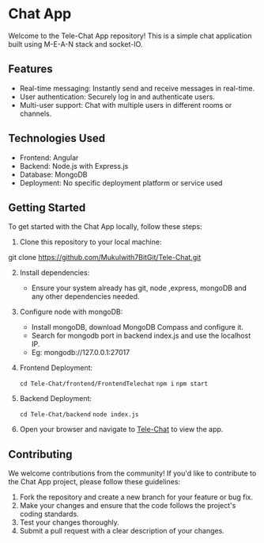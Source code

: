 # Chat App

Welcome to the Tele-Chat App repository! This is a simple chat application built using M-E-A-N stack and socket-IO.

## Features
- Real-time messaging: Instantly send and receive messages in real-time.
- User authentication: Securely log in and authenticate users.
- Multi-user support: Chat with multiple users in different rooms or channels.

## Technologies Used
- Frontend: Angular
- Backend: Node.js with Express.js
- Database: MongoDB
- Deployment:  No specific deployment platform or service used

## Getting Started

To get started with the Chat App locally, follow these steps:

1. Clone this repository to your local machine:

git clone https://github.com/Mukulwith7BitGit/Tele-Chat.git

2. Install dependencies:

    - Ensure your system already has git, node ,express, mongoDB and any other dependencies needed.

3. Configure node with mongoDB:

    - Install mongoDB, download MongoDB Compass and configure it.
    - Search for mongodb port in backend index.js and use the localhost IP.
    - Eg: mongodb://127.0.0.1:27017

3. Frontend Deployment:

    ```cd Tele-Chat/frontend/FrontendTelechat```
    ```npm i```
    ```npm start```

4. Backend Deployment:

    ```cd Tele-Chat/backend```
    ```node index.js```

5. Open your browser and navigate to [Tele-Chat](http://localhost:4200) to view the app.

## Contributing

We welcome contributions from the community! If you'd like to contribute to the Chat App project, please follow these guidelines:

1. Fork the repository and create a new branch for your feature or bug fix.
2. Make your changes and ensure that the code follows the project's coding standards.
3. Test your changes thoroughly.
4. Submit a pull request with a clear description of your changes.